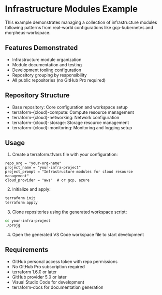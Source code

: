 # Infrastructure Modules Example

This example demonstrates managing a collection of infrastructure modules following patterns from real-world configurations like gcp-kubernetes and morpheus-workspace.

## Features Demonstrated
- Infrastructure module organization
- Module documentation and testing
- Development tooling configuration
- Repository grouping by responsibility
- All public repositories (no GitHub Pro required)

## Repository Structure
- Base repository: Core configuration and workspace setup
- terraform-{cloud}-compute: Compute resource management
- terraform-{cloud}-networking: Network configuration
- terraform-{cloud}-storage: Storage resource management
- terraform-{cloud}-monitoring: Monitoring and logging setup

## Usage

1. Create a terraform.tfvars file with your configuration:
```hcl
repo_org = "your-org-name"
project_name = "your-infra-project"
project_prompt = "Infrastructure modules for cloud resource management"
cloud_provider = "aws"  # or gcp, azure
```

2. Initialize and apply:
```bash
terraform init
terraform apply
```

3. Clone repositories using the generated workspace script:
```bash
cd your-infra-project
./projg
```

4. Open the generated VS Code workspace file to start development

## Requirements
- GitHub personal access token with repo permissions
- No GitHub Pro subscription required
- terraform 1.6.0 or later
- GitHub provider 5.0 or later
- Visual Studio Code for development
- terraform-docs for documentation generation